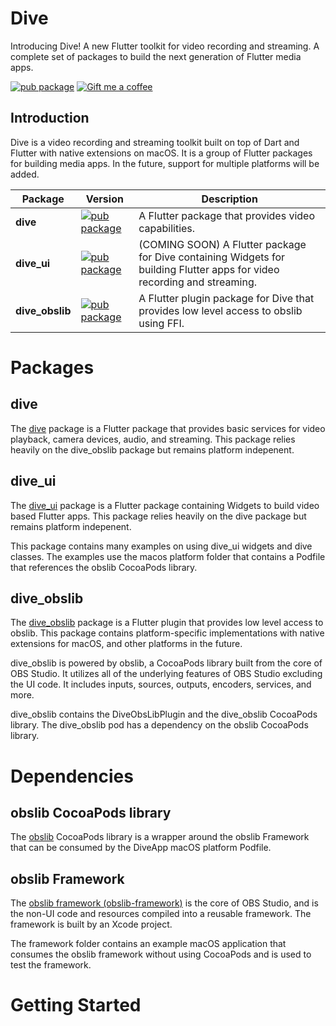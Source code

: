 # Dive

Introducing Dive! A new Flutter toolkit for video recording and streaming.
A complete set of packages to build the next generation of Flutter media apps.

[![pub package](https://img.shields.io/pub/v/dive.svg)](https://pub.dev/packages/dive)
<a href="https://www.buymeacoffee.com/larryaasen">
  <img alt="Gift me a coffee" src="https://img.shields.io/badge/Donate-Gift%20Me%20A%20Coffee-yellow.svg">
</a>

## Introduction

Dive is a video recording and streaming toolkit built on top of Dart and
Flutter with native extensions on macOS. It is a group of Flutter packages for
building media apps. In the future, support for multiple
platforms will be added.

| Package         | Version | Description |
| -- | -- | -- |
| **dive**        | [![pub package](https://img.shields.io/pub/v/dive.svg)](https://pub.dev/packages/dive) | A Flutter package that provides video capabilities. |
| **dive_ui**     | [![pub package](https://img.shields.io/pub/v/dive_ui.svg)](https://pub.dev/packages/dive_ui) | (COMING SOON) A Flutter package for Dive containing Widgets for building Flutter apps for video recording and streaming. |
| **dive_obslib** | [![pub package](https://img.shields.io/pub/v/dive_obslib.svg)](https://pub.dev/packages/dive_obslib) | A Flutter plugin package for Dive that provides low level access to obslib using FFI. |

# Packages

## dive

The [dive](https://pub.dev/packages/dive) package is a Flutter package that provides basic services for
video playback, camera devices, audio, and streaming. This package relies
heavily on the dive_obslib package but remains platform indepenent.

## dive_ui

The [dive_ui](https://pub.dev/packages/dive_ui) package is a Flutter package containing Widgets to build video based
Flutter apps. This package relies heavily on the dive package but remains
platform indepenent.

This package contains many examples on using dive_ui widgets and dive
classes. The examples use the macos platform folder that contains a Podfile
that references the obslib CocoaPods library.

## dive_obslib

The [dive_obslib](https://pub.dev/packages/dive_obslib) package is a Flutter plugin that provides low level access
to obslib. This package 
contains platform-specific implementations with native extensions for macOS, and
other platforms in the future.

dive_obslib is powered by obslib, a CocoaPods library built from the core of OBS Studio.
It utilizes all of the underlying features of OBS Studio excluding the UI code.
It includes inputs, sources, outputs, encoders, services, and more.

dive_obslib contains the DiveObsLibPlugin and the dive_obslib CocoaPods library. The
dive_obslib pod has a dependency on the obslib CocoaPods library.

# Dependencies

## obslib CocoaPods library

The [obslib](https://github.com/larryaasen/obslib-framework) CocoaPods library is a wrapper around the obslib Framework that can
be consumed by the DiveApp macOS platform Podfile.

## obslib Framework

The [obslib framework (obslib-framework)](https://github.com/larryaasen/obslib-framework) is the core of OBS Studio,
and is the non-UI code and resources compiled into a reusable framework. The framework
is built by an Xcode project.

The framework folder contains an example macOS application that consumes the
obslib framework without using CocoaPods and is used to test the framework.

# Getting Started
